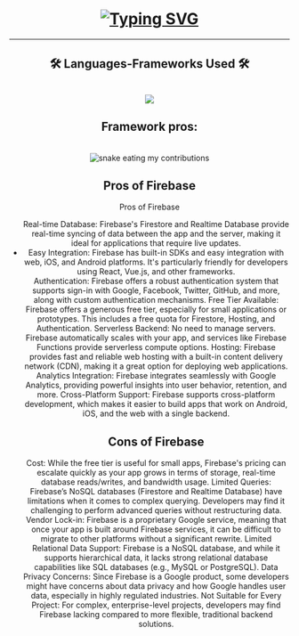 <h1 align="center">
<a href="https://git.io/typing-svg"><img src="https://readme-typing-svg.demolab.com?font=Fira+Code&weight=500&size=35&duration=4000&pause=1000&color=237BA1&center=true&vCenter=true&random=false&width=500&height=70&lines=Hi+There!%F0%9F%91%8B;Web+3+Project" alt="Typing SVG" /></a>
</h1>


<hr/>

<h2 align="center">🛠️ Languages-Frameworks Used 🛠️</h2>
<br/>
<div align="center">
  <a href="https://skillicons.dev">
    <img src="https://skillicons.dev/icons?i=js,html,css,react" /><br>
  </a>
</div>

<div align="center">
  <h2>Framework pros: </h2>
  <br>
    <img alt="snake eating my contributions" src="https://skillicons.dev/icons?i=firebase" />
  <br/>
    <h2>Pros of Firebase</h2>
 Pros of Firebase
  <ul>
Real-time Database: Firebase's Firestore and Realtime Database provide real-time syncing of data between the app and the server, making it ideal for applications that require live updates.
<li>Easy Integration: Firebase has built-in SDKs and easy integration with web, iOS, and Android platforms. It's particularly friendly for developers using React, Vue.js, and other frameworks.</li>
Authentication: Firebase offers a robust authentication system that supports sign-in with Google, Facebook, Twitter, GitHub, and more, along with custom authentication mechanisms.
Free Tier Available: Firebase offers a generous free tier, especially for small applications or prototypes. This includes a free quota for Firestore, Hosting, and Authentication.
Serverless Backend: No need to manage servers. Firebase automatically scales with your app, and services like Firebase Functions provide serverless compute options.
Hosting: Firebase provides fast and reliable web hosting with a built-in content delivery network (CDN), making it a great option for deploying web applications.
Analytics Integration: Firebase integrates seamlessly with Google Analytics, providing powerful insights into user behavior, retention, and more.
Cross-Platform Support: Firebase supports cross-platform development, which makes it easier to build apps that work on Android, iOS, and the web with a single backend.

  <h2>Cons of Firebase</h2>
Cost: While the free tier is useful for small apps, Firebase's pricing can escalate quickly as your app grows in terms of storage, real-time database reads/writes, and bandwidth usage.
Limited Queries: Firebase’s NoSQL databases (Firestore and Realtime Database) have limitations when it comes to complex querying. Developers may find it challenging to perform advanced queries without restructuring data.
Vendor Lock-in: Firebase is a proprietary Google service, meaning that once your app is built around Firebase services, it can be difficult to migrate to other platforms without a significant rewrite.
Limited Relational Data Support: Firebase is a NoSQL database, and while it supports hierarchical data, it lacks strong relational database capabilities like SQL databases (e.g., MySQL or PostgreSQL).
Data Privacy Concerns: Since Firebase is a Google product, some developers might have concerns about data privacy and how Google handles user data, especially in highly regulated industries.
Not Suitable for Every Project: For complex, enterprise-level projects, developers may find Firebase lacking compared to more flexible, traditional backend solutions.
</div>
</ul>
